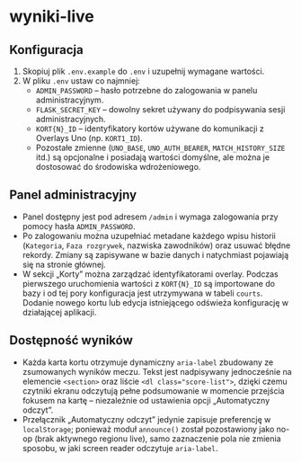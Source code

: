 # wyniki-live

## Konfiguracja

1. Skopiuj plik `.env.example` do `.env` i uzupełnij wymagane wartości.
2. W pliku `.env` ustaw co najmniej:
   - `ADMIN_PASSWORD` – hasło potrzebne do zalogowania w panelu administracyjnym.
   - `FLASK_SECRET_KEY` – dowolny sekret używany do podpisywania sesji administracyjnych.
   - `KORT{N}_ID` – identyfikatory kortów używane do komunikacji z Overlays Uno (np. `KORT1_ID`).
   - Pozostałe zmienne (`UNO_BASE`, `UNO_AUTH_BEARER`, `MATCH_HISTORY_SIZE` itd.) są opcjonalne i posiadają wartości domyślne, ale można je dostosować do środowiska wdrożeniowego.

## Panel administracyjny

- Panel dostępny jest pod adresem `/admin` i wymaga zalogowania przy pomocy hasła `ADMIN_PASSWORD`.
- Po zalogowaniu można uzupełniać metadane każdego wpisu historii (`Kategoria`, `Faza rozgrywek`, nazwiska zawodników) oraz usuwać błędne rekordy. Zmiany są zapisywane w bazie danych i natychmiast pojawiają się na stronie głównej.
- W sekcji „Korty” można zarządzać identyfikatorami overlay. Podczas pierwszego uruchomienia wartości z `KORT{N}_ID` są importowane do bazy i od tej pory konfiguracja jest utrzymywana w tabeli `courts`. Dodanie nowego kortu lub edycja istniejącego odświeża konfigurację w działającej aplikacji.

## Dostępność wyników

- Każda karta kortu otrzymuje dynamiczny `aria-label` zbudowany ze zsumowanych wyników meczu. Tekst jest nadpisywany jednocześnie na elemencie `<section>` oraz liście `<dl class="score-list">`, dzięki czemu czytniki ekranu odczytują pełne podsumowanie w momencie przejścia fokusem na kartę – niezależnie od ustawienia opcji „Automatyczny odczyt”.
- Przełącznik „Automatyczny odczyt” jedynie zapisuje preferencję w `localStorage`; ponieważ moduł `announce()` został pozostawiony jako no-op (brak aktywnego regionu live), samo zaznaczenie pola nie zmienia sposobu, w jaki screen reader odczytuje `aria-label`.

